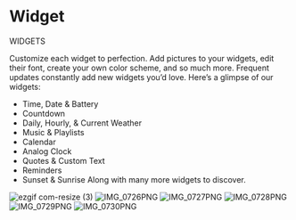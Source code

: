 # Widget

WIDGETS

Customize each widget to perfection. Add pictures to your widgets, edit their font, create your own color scheme, and so much more. Frequent updates constantly add new widgets you’d love. Here’s a glimpse of our widgets:

- Time, Date & Battery
- Countdown
- Daily, Hourly, & Current Weather
- Music & Playlists
- Calendar
- Analog Clock
- Quotes & Custom Text
- Reminders
- Sunset & Sunrise
Along with many more widgets to discover.

![ezgif com-resize (3)](https://github.com/shishircsehstu/Widget/assets/29371886/983326d8-d358-422c-b713-671adb665143)
![IMG_0726PNG](https://github.com/shishircsehstu/Widget/assets/29371886/11fbd610-7a88-4c00-98f2-75e70ac84c63)
![IMG_0727PNG](https://github.com/shishircsehstu/Widget/assets/29371886/0d44716c-fe33-4b51-bf6f-fb11295452d7)
![IMG_0728PNG](https://github.com/shishircsehstu/Widget/assets/29371886/67803437-aae6-4072-afab-b3e574048361)
![IMG_0729PNG](https://github.com/shishircsehstu/Widget/assets/29371886/5679c728-e1b7-4675-a101-e108eccdfcf4)
![IMG_0730PNG](https://github.com/shishircsehstu/Widget/assets/29371886/ab7416e4-acf9-4078-bd62-f06274fc11f9)


